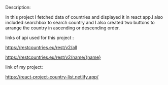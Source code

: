 Description:

In this project I fetched data of countries and displayed it in react app.I also included searchbox to search country and I also created two buttons to arrange the country in ascending or descending order.

links of api used for this project :

https://restcountries.eu/rest/v2/all

https://restcountries.eu/rest/v2/name/{name}

link of my project:

https://react-project-country-list.netlify.app/
